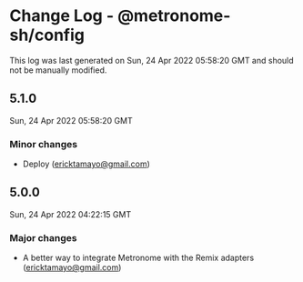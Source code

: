 # Change Log - @metronome-sh/config

This log was last generated on Sun, 24 Apr 2022 05:58:20 GMT and should not be manually modified.

<!-- Start content -->

## 5.1.0

Sun, 24 Apr 2022 05:58:20 GMT

### Minor changes

- Deploy (ericktamayo@gmail.com)

## 5.0.0

Sun, 24 Apr 2022 04:22:15 GMT

### Major changes

- A better way to integrate Metronome with the Remix adapters (ericktamayo@gmail.com)
